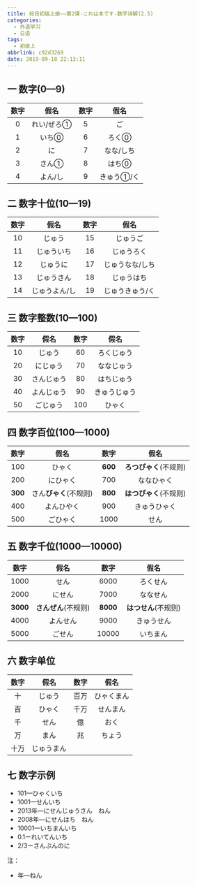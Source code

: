 ```yaml
---
title: 标日初级上册——第2课-これは本です-数字详解(2.5)
categories:
  - 外语学习
  - 日语
tags:
  - 初级上
abbrlink: c92d3269
date: 2019-09-18 22:13:11
---
```

## 一 数字(0—9)
| 数字 |    假名    | 数字 |    假名    |
| :--: | :--------: | :--: | :--------: |
|  0   | れい/ぜろ① |  5   |     ご     |
|  1   |   いち⓪    |  6   |   ろく⓪    |
|  2   |     に     |  7   | なな/しち  |
|  3   |   さん①    |  8   |   はち⓪    |
|  4   |  よん/し   |  9   | きゅう①/く |

<!--more-->

## 二 数字十位(10—19)

| 数字 |     假名      | 数字 |      假名       |
| :--: | :-----------: | :--: | :-------------: |
|  10  |    じゅう     |  15  |    じゅうご     |
|  11  |  じゅういち   |  16  |   じゅうろく    |
|  12  |   じゅうに    |  17  | じゅうなな/しち |
|  13  |  じゅうさん   |  18  |   じゅうはち    |
|  14  | じゅうよん/し |  19  | じゅうきゅう/く |

## 三 数字整数(10—100)

| 数字 |    假名    | 数字 |     假名     |
| :--: | :--------: | :--: | :----------: |
|  10  |   じゅう   |  60  |  ろくじゅう  |
|  20  |  にじゅう  |  70  |  ななじゅう  |
|  30  | さんじゅう |  80  |  はちじゅう  |
|  40  | よんじゅう |  90  | きゅうじゅう |
|  50  |  ごじゅう  | 100  |    ひゃく    |

## 四 数字百位(100—1000)

|  数字   |          假名          |  数字   |          假名          |
| :-----: | :--------------------: | :-----: | :--------------------: |
|   100   |         ひゃく         | **600** | **ろつぴゃく**(不规则) |
|   200   |        にひゃく        |   700   |       ななひゃく       |
| **300** | さん**びゃく**(不规则) | **800** | **はつぴゃく**(不规则) |
|   400   |       よんひやく       |   900   |      きゅうひゃく      |
|   500   |        ごひゃく        |  1000   |          せん          |

## 五  数字千位(1000—10000)

|   数字   |         假名         |   数字   |         假名         |
| :------: | :------------------: | :------: | :------------------: |
|   1000   |         せん         |   6000   |       ろくせん       |
|   2000   |        にせん        |   7000   |       ななせん       |
| **3000** | **さんぜん**(不规则) | **8000** | **はつせん**(不规则) |
|   4000   |       よんせん       |   9000   |      きゅうせん      |
|   5000   |        ごせん        |  10000   |       いちまん       |

## 六  数字单位

| 数字 |    假名    | 数字 |    假名    |
| :--: | :--------: | :--: | :--------: |
|  十  |   じゅう   | 百万 | ひゃくまん |
|  百  |   ひゃく   | 千万 |  せんまん  |
|  千  |    せん    |  億  |    おく    |
|  万  |    まん    |  兆  |   ちょう   |
| 十万 | じゅうまん |      |            |

## 七  数字示例

* 101—ひゃくいち
* 1001—せんいち
* 2013年—にせんじゅうさん　ねん
* 2008年—にせんはち　ねん
* 10001—いちまんいち
* 0.1ーれいてんいち
* 2/3ーさんぶんのに

注：

* 年—ねん
